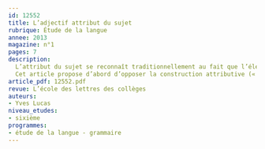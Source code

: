 ```yaml
---
id: 12552
title: L’adjectif attribut du sujet
rubrique: Étude de la langue
annee: 2013
magazine: n°1
pages: 7
description: 
  L’attribut du sujet se reconnaît traditionnellement au fait que l’élément postverbal (l’adjectif ou son équivalent) qui en assume la fonction exprime la manière d’être du sujet par l’intermédiaire d’un verbe. Se pose  la question des frontières qui séparent la relation attributive d’autres constructions. Sans un travail de distinction, rien n’empêcherait d’interpréter, selon la situation, certaines suites verbales comme des attributs.
  Cet article propose d’abord d’opposer la construction attributive (« les adversaires sont maîtres du terrain ») à la transitivité objective (« les adversaires jouent leur chance »). Ensuite, il examine ce qui rapproche ou sépare l’attribut d’autres compléments de verbe dans des constructions voisines (« les adversaires jouent sûrs d’eux », « les adversaires jouent facile »).
article_pdf: 12552.pdf
revue: L’école des lettres des collèges
auteurs:
- Yves Lucas
niveau_etudes:
- sixième
programmes:
- étude de la langue - grammaire
---
```

